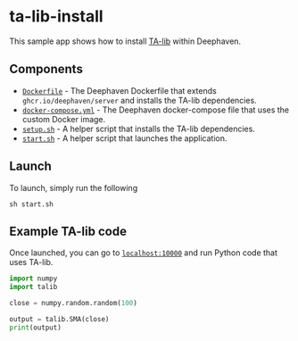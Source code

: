 # ta-lib-install

This sample app shows how to install [TA-lib](https://github.com/mrjbq7/ta-lib) within Deephaven.

## Components

- [`Dockerfile`](Dockerfile) - The Deephaven Dockerfile that extends `ghcr.io/deephaven/server` and installs the TA-lib dependencies.
- [`docker-compose.yml`](docker-compose.yml) - The Deephaven docker-compose file that uses the custom Docker image.
- [`setup.sh`](setup.sh) - A helper script that installs the TA-lib dependencies.
- [`start.sh`](start.sh) - A helper script that launches the application.

## Launch

To launch, simply run the following

```
sh start.sh
```

## Example TA-lib code

Once launched, you can go to [`localhost:10000`](localhost:10000) and run Python code that uses TA-lib.

```python
import numpy
import talib

close = numpy.random.random(100)

output = talib.SMA(close)
print(output)
```

